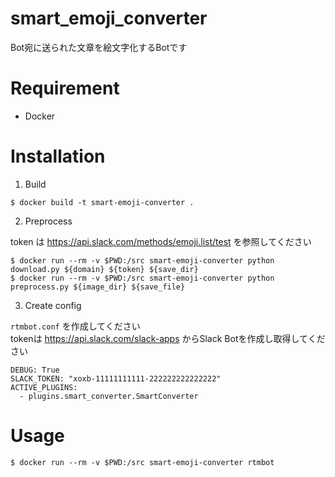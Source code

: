 # smart_emoji_converter
Bot宛に送られた文章を絵文字化するBotです

# Requirement
- Docker

# Installation

1. Build
```
$ docker build -t smart-emoji-converter .
```

2. Preprocess

token は https://api.slack.com/methods/emoji.list/test を参照してください
```
$ docker run --rm -v $PWD:/src smart-emoji-converter python download.py ${domain} ${token} ${save_dir}
$ docker run --rm -v $PWD:/src smart-emoji-converter python preprocess.py ${image_dir} ${save_file}
```
3. Create config

`rtmbot.conf` を作成してください  
tokenは https://api.slack.com/slack-apps からSlack Botを作成し取得してください
```
DEBUG: True
SLACK_TOKEN: "xoxb-11111111111-222222222222222"
ACTIVE_PLUGINS:
  - plugins.smart_converter.SmartConverter
```

# Usage
```
$ docker run --rm -v $PWD:/src smart-emoji-converter rtmbot
```
